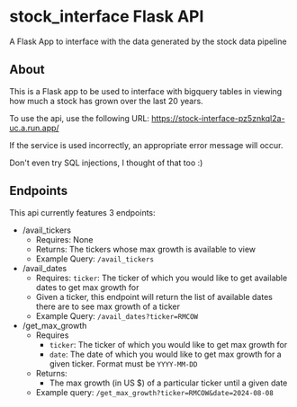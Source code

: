 # stock_interface Flask API
A Flask App to interface with the data generated by the stock data pipeline

## About

This is a Flask app to be used to interface with bigquery tables in viewing how much a stock has grown over the last 20 years.

To use the api, use the following URL: https://stock-interface-pz5znkql2a-uc.a.run.app/

If the service is used incorrectly, an appropriate error message will occur.

Don't even try SQL injections, I thought of that too :)

## Endpoints

This api currently features 3 endpoints:
- /avail_tickers
    - Requires: None
    - Returns: The tickers whose max growth is available to view
    - Example Query: `/avail_tickers`
- /avail_dates
    - Requires: `ticker`: The ticker of which you would like to get available dates to get max growth for
    - Given a ticker, this endpoint will return the list of available dates there are to see max growth of a ticker
    - Example Query: `/avail_dates?ticker=RMCOW`
- /get_max_growth
    - Requires
        - `ticker`: The ticker of which you would like to get max growth for
        - `date`: The date of which you would like to get max growth for a given ticker. Format must be `YYYY-MM-DD`
    - Returns:
        - The max growth (in US $) of a particular ticker until a given date
    - Example query: `/get_max_growth?ticker=RMCOW&date=2024-08-08`
